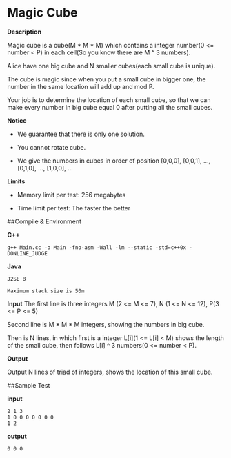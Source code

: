 
# Magic Cube

**Description**

Magic cube is a cube(M * M * M) which contains a integer number(0 <= number < P) in each cell(So you know there are M ^ 3 numbers).

Alice have one big cube and N smaller cubes(each small cube is unique).

The cube is magic since when you put a small cube in bigger one, the number in the same location will add up and mod P.

Your job is to determine the location of each small cube, so that we can make every number in big cube equal 0 after putting all the small cubes.

**Notice**

 - We guarantee that there is only one solution.
   
 - You cannot rotate cube.
   
 -  We give the numbers in cubes in order of position [0,0,0], [0,0,1],   ...,[0,1,0], ..., [1,0,0], ...

**Limits**

- Memory limit per test: 256 megabytes

- Time limit per test: The faster the better

##Compile & Environment

**C++**

    g++ Main.cc -o Main -fno-asm -Wall -lm --static -std=c++0x -DONLINE_JUDGE

**Java**

    J2SE 8
    
    Maximum stack size is 50m

**Input** The first line is three integers M (2 <= M <= 7), N (1 <= N <= 12), P(3 <= P <= 5)

Second line is M * M * M integers, showing the numbers in big cube.

Then is N lines, in which first is a integer L[i](1 <= L[i] < M) shows the length of the small cube, then follows L[i] ^ 3 numbers(0 <= number < P).

**Output**

Output N lines of triad of integers, shows the location of this small cube.

##Sample Test

**input**

    2 1 3  
    1 0 0 0 0 0 0 0  
    1 2  


**output**

    0 0 0
